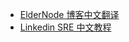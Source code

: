 +   [ElderNode 博客中文翻译](docs/eldernode-blog/README.md)
+   [Linkedin SRE 中文教程](docs/lkin-sre/README.md)